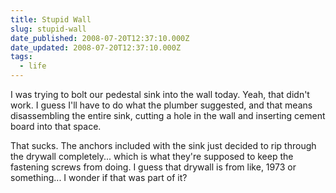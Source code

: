 ```yaml
---
title: Stupid Wall
slug: stupid-wall
date_published: 2008-07-20T12:37:10.000Z
date_updated: 2008-07-20T12:37:10.000Z
tags:
  - life
---
```


I was trying to bolt our pedestal sink into the wall today. Yeah, that didn't work. I guess I'll have to do what the plumber suggested, and that means disassembling the entire sink, cutting a hole in the wall and inserting cement board into that space.

That sucks. The anchors included with the sink just decided to rip through the drywall completely... which is what they're supposed to keep the fastening screws from doing. I guess that drywall is from like, 1973 or something... I wonder if that was part of it?
